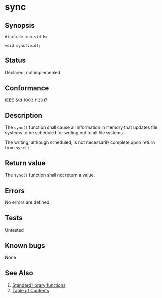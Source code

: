 # sync

## Synopsis

`#include <unistd.h>`

`void sync(void);`

## Status

Declared, not implemented

## Conformance

IEEE Std 1003.1-2017

## Description

The `sync()` function shall cause all information in memory that updates file systems to be scheduled for writing out to
all file systems.

The writing, although scheduled, is not necessarily complete upon return from `sync()`.

## Return value

The `sync()` function shall not return a value.

## Errors

No errors are defined.

## Tests

Untested

## Known bugs

None

## See Also

1. [Standard library functions](../functions.md)
2. [Table of Contents](../../../README.md)

